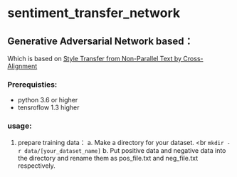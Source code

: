 # sentiment_transfer_network

## Generative Adversarial Network based：

Which is based on [Style Transfer from Non-Parallel Text by Cross-Alignment](https://arxiv.org/abs/1705.09655)

### Prerequisties:
  - python 3.6 or higher
  - tensroflow 1.3 higher
  
### usage:
  1. prepare training data：
    a. Make a directory for your dataset. <br
      `mkdir -r data/[your_dataset_name]`
    b. Put positive data and negative data into the directory and rename them as pos_file.txt and neg_file.txt respectively.
   
  



